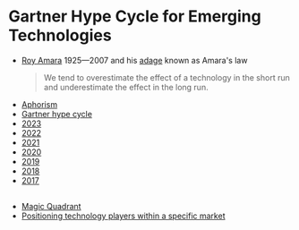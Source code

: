# Gartner Hype Cycle for Emerging Technologies
* [Roy Amara](https://en.wikipedia.org/wiki/Roy_Amara) 1925&mdash;2007 and his [adage](https://en.wikipedia.org/wiki/Adage) known as Amara's law
  > We tend to overestimate the effect of a technology in the short run and underestimate the effect in the long run.
* [Aphorism](https://en.wikipedia.org/wiki/Aphorism)
* [Gartner hype cycle](https://en.wikipedia.org/wiki/Gartner_hype_cycle)
* [2023](https://www.gartner.com/en/articles/what-s-new-in-the-2023-gartner-hype-cycle-for-emerging-technologies)
* [2022](https://www.gartner.com/en/articles/what-s-new-in-the-2022-gartner-hype-cycle-for-emerging-technologies)
* [2021](https://www.gartner.com/smarterwithgartner/3-themes-surface-in-the-2021-hype-cycle-for-emerging-technologies)
* [2020](https://www.gartner.com/smarterwithgartner/5-trends-drive-the-gartner-hype-cycle-for-emerging-technologies-2020)
* [2019](https://www.gartner.com/smarterwithgartner/5-trends-appear-on-the-gartner-hype-cycle-for-emerging-technologies-2019)
* [2018](https://www.gartner.com/smarterwithgartner/5-trends-emerge-in-gartner-hype-cycle-for-emerging-technologies-2018)
* [2017](https://www.gartner.com/en/newsroom/press-releases/2017-08-15-gartner-identifies-three-megatrends-that-will-drive-digital-business-into-the-next-decade)

##
* [Magic Quadrant](https://en.wikipedia.org/wiki/Magic_Quadrant)
* [Positioning technology players within a specific market](https://www.gartner.com/en/research/methodologies/magic-quadrants-research)
